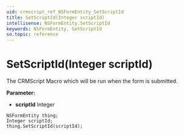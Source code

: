 ```yaml
---
uid: crmscript_ref_NSFormEntity_SetScriptId
title: SetScriptId(Integer scriptId)
intellisense: NSFormEntity.SetScriptId
keywords: NSFormEntity, GetScriptId
so.topic: reference
---
```


# SetScriptId(Integer scriptId)

The CRMScript Macro which will be run when the form is submitted.

**Parameter:** 
* **scriptId** Integer

```crmscript
NSFormEntity thing;
Integer scriptId;
thing.SetScriptId(scriptId);
```

